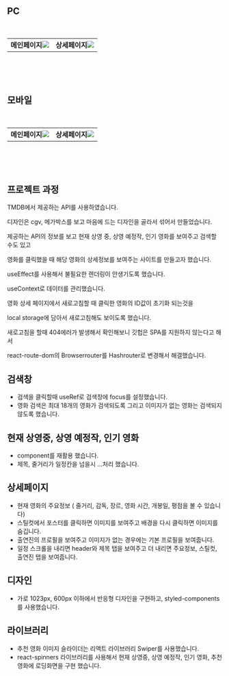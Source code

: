 
  ## PC
</br>
<table>
  <tr> 
    <td width = "50%" valign="top"><b>메인페이지</b><img src="https://user-images.githubusercontent.com/105877042/218711701-0320018f-07fa-4e19-a3c6-f2318d131076.JPG"/></td>
    <td width = "50%" valign="top"><b>상세페이지</b><img src="https://user-images.githubusercontent.com/105877042/218711708-65f6a4f2-ed1b-4f0d-ad55-1a778a02b28a.JPG"/></td>
  </tr>
</table>
</br>
</br>
</br>

  ## 모바일
</br>
<table>
  <tr> 
    <td width = "50%" valign="top"><b>메인페이지</b><img src="https://user-images.githubusercontent.com/105877042/218711724-aacc8e0b-fee9-47b5-aeae-36535812ac72.JPG"/></td>
    <td width = "50%" valign="top"><b>상세페이지</b><img src="https://user-images.githubusercontent.com/105877042/218711727-dec20b1e-62e9-4512-a036-7f63cc8466ce.JPG"/></td>
  </tr>
</table>
</br>
</br>
</br>


## 프로젝트 과정

TMDB에서 제공하는 API를 사용하였습니다.

디자인은 cgv, 메가박스를 보고 마음에 드는 디자인을 골라서 섞어서 만들었습니다.

제공하는 API의 정보를 보고 현재 상영 중, 상영 예정작, 인기 영화를 보여주고 검색할 수도 있고

영화를 클릭했을 때 해당 영화의 상세정보를 보여주는 사이트를 만들고자 했습니다.

useEffect를 사용해서 불필요한 렌더링이 안생기도록 했습니다.

useContext로 데이터를 관리했습니다.

영화 상세 페이지에서 새로고침할 때  클릭한 영화의 ID값이 초기화 되는것을

local storage에 담아서 새로고침해도 보이도록 했습니다.

새로고침을 할때 404에러가 발생해서 확인해보니 깃헙은 SPA를 지원하지 않는다고 해서

react-route-dom의 Browserrouter를 Hashrouter로 변경해서 해결했습니다.

## 검색창
<ul>
<li>검색을 클릭할때 useRef로 검색창에 focus를 설정했습니다.</li>
<li>영화 검색은 최대 18개의 영화가 검색되도록 그리고 이미지가 없는 영화는 검색되지 않도록 했습니다.</li>
</ul>

## 현재 상영중, 상영 예정작, 인기 영화
<ul>
<li>component를 재활용 했습니다.</li>
<li>제목, 줄거리가 일정칸을 넘을시 ...처리 했습니다.</li>
</ul>

## 상세페이지
<ul>
<li>현재 영화의 주요정보 ( 줄거리, 감독, 장르, 영화 시간, 개봉일, 평점을 볼 수 있습니다) </li>
<li>스틸컷에서 포스터를 클릭하면 이미지를 보여주고 배경을 다시 클릭하면 이미지를 숨깁니다.</li>
<li>출연진의 프로필을 보여주고 이미지가 없는 경우에는 기본 프로필을 보여줍니다.</li>
<li>일정 스크롤을 내리면 header와 제목 탭을 보여주고 더 내리면 주요정보, 스틸컷, 출연진 탭을 보여줍니다. </li>
</ul>

## 디자인
<ul>
<li>가로 1023px, 600px 이하에서 반응형 디자인을 구현하고, styled-components를 사용했습니다.</li>
</ul>

## 라이브러리
<ul>
<li>추천 영화 이미지 슬라이더는 리액트 라이브러리 Swiper를 사용했습니다.</li>
<li>
react-spinners 라이브러리를 사용해서 현재 상영중, 상영 예정작, 인기 영화, 추천 영화에 로딩화면을 구현 했습니다. </li>
</ul>


